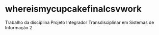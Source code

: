 # whereismycupcakefinalcsvwork
Trabalho da disciplina Projeto Integrador Transdisciplinar em Sistemas de Informação 2
